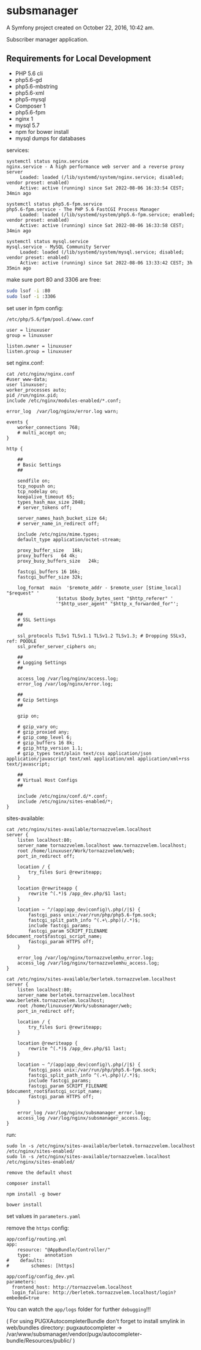 subsmanager
===========

A Symfony project created on October 22, 2016, 10:42 am.

Subscriber manager application.


## Requirements for Local Development

* PHP 5.6 cli
* php5.6-gd
* php5.6-mbstring
* php5.6-xml
* php5-mysql
* Composer 1
* php5.6-fpm
* nginx 1
* mysql 5.7
* npm for bower install
* mysql dumps for databases


services:
```shell
systemctl status nginx.service      
nginx.service - A high performance web server and a reverse proxy server
     Loaded: loaded (/lib/systemd/system/nginx.service; disabled; vendor preset: enabled)
     Active: active (running) since Sat 2022-08-06 16:33:54 CEST; 34min ago

systemctl status php5.6-fpm.service 
php5.6-fpm.service - The PHP 5.6 FastCGI Process Manager
     Loaded: loaded (/lib/systemd/system/php5.6-fpm.service; enabled; vendor preset: enabled)
     Active: active (running) since Sat 2022-08-06 16:33:58 CEST; 34min ago

systemctl status mysql.service     
mysql.service - MySQL Community Server
     Loaded: loaded (/lib/systemd/system/mysql.service; disabled; vendor preset: enabled)
     Active: active (running) since Sat 2022-08-06 13:33:42 CEST; 3h 35min ago
```

make sure port 80 and 3306 are free:
```sh
sudo lsof -i :80
sudo lsof -i :3306
```

set user in fpm config:
```shell
/etc/php/5.6/fpm/pool.d/www.conf

user = linuxuser
group = linuxuser

listen.owner = linuxuser
listen.group = linuxuser

```

set nginx.conf:
```shell
cat /etc/nginx/nginx.conf 
#user www-data;
user linuxuser;
worker_processes auto;
pid /run/nginx.pid;
include /etc/nginx/modules-enabled/*.conf;

error_log  /var/log/nginx/error.log warn;

events {
	worker_connections 768;
	# multi_accept on;
}

http {
    
    ##
    # Basic Settings
    ##
    
    sendfile on;
    tcp_nopush on;
    tcp_nodelay on;
    keepalive_timeout 65;
    types_hash_max_size 2048;
    # server_tokens off;
    
    server_names_hash_bucket_size 64;
    # server_name_in_redirect off;
    
    include /etc/nginx/mime.types;
    default_type application/octet-stream;
    
    proxy_buffer_size   16k;
    proxy_buffers   64 4k;
    proxy_busy_buffers_size   24k;
    
    fastcgi_buffers 16 16k;
    fastcgi_buffer_size 32k; 
    
    log_format  main  '$remote_addr - $remote_user [$time_local] "$request" '
                  '$status $body_bytes_sent "$http_referer" '
                  '"$http_user_agent" "$http_x_forwarded_for"';
    
    ##
    # SSL Settings
    ##
    
    ssl_protocols TLSv1 TLSv1.1 TLSv1.2 TLSv1.3; # Dropping SSLv3, ref: POODLE
    ssl_prefer_server_ciphers on;
    
    ##
    # Logging Settings
    ##
    
    access_log /var/log/nginx/access.log;
    error_log /var/log/nginx/error.log;
    
    ##
    # Gzip Settings
    ##
    
    gzip on;
    
    # gzip_vary on;
    # gzip_proxied any;
    # gzip_comp_level 6;
    # gzip_buffers 16 8k;
    # gzip_http_version 1.1;
    # gzip_types text/plain text/css application/json application/javascript text/xml application/xml application/xml+rss text/javascript;
    
    ##
    # Virtual Host Configs
    ##
    
    include /etc/nginx/conf.d/*.conf;
    include /etc/nginx/sites-enabled/*;
}

```

sites-available:
```shell
cat /etc/nginx/sites-available/tornazzvelem.localhost 
server {
    listen localhost:80;
    server_name tornazzvelem.localhost www.tornazzvelem.localhost;
    root /home/linuxuser/Work/tornazzvelem/web;
    port_in_redirect off;

    location / {
        try_files $uri @rewriteapp;
    }

    location @rewriteapp {
        rewrite ^(.*)$ /app_dev.php/$1 last;
    }
    
    location ~ ^/(app|app_dev|config)\.php(/|$) {
        fastcgi_pass unix:/var/run/php/php5.6-fpm.sock;
        fastcgi_split_path_info ^(.+\.php)(/.*)$;
        include fastcgi_params;
        fastcgi_param SCRIPT_FILENAME $document_root$fastcgi_script_name;
        fastcgi_param HTTPS off;
    }

    error_log /var/log/nginx/tornazzvelemhu_error.log;
    access_log /var/log/nginx/tornazzvelemhu_access.log;
}

```
```shell
cat /etc/nginx/sites-available/berletek.tornazzvelem.localhost 
server {
    listen localhost:80;
    server_name berletek.tornazzvelem.localhost www.berletek.tornazzvelem.localhost;
    root /home/linuxuser/Work/subsmanager/web;
    port_in_redirect off;

    location / {
        try_files $uri @rewriteapp;
    }

    location @rewriteapp {
        rewrite ^(.*)$ /app_dev.php/$1 last;
    }

    location ~ ^/(app|app_dev|config)\.php(/|$) {
        fastcgi_pass unix:/var/run/php/php5.6-fpm.sock;
        fastcgi_split_path_info ^(.+\.php)(/.*)$;
        include fastcgi_params;
        fastcgi_param SCRIPT_FILENAME $document_root$fastcgi_script_name;
        fastcgi_param HTTPS off;
    }

    error_log /var/log/nginx/subsmanager_error.log;
    access_log /var/log/nginx/subsmanager_access.log;
} 

```

run:

```shell
sudo ln -s /etc/nginx/sites-available/berletek.tornazzvelem.localhost /etc/nginx/sites-enabled/
sudo ln -s /etc/nginx/sites-available/tornazzvelem.localhost /etc/nginx/sites-enabled/

remove the default vhost
```

`composer install`

`npm install -g bower`

`bower install`

set values in
`parameters.yaml`

remove the `https` config:
```shell
app/config/routing.yml
app:
    resource: "@AppBundle/Controller/"
    type:     annotation
#    defaults:
#        schemes: [https]

app/config/config_dev.yml
parameters:
  frontend_host: http://tornazzvelem.localhost
  login_faliure: http://berletek.tornazzvelem.localhost/login?embeded=true

```

You can watch the `app/logs` folder for further ``debugging``!!!

(
For using PUGXAutocompleterBundle don't forget to install smylink in web/bundles directory:
pugxautocompleter -> /var/www/subsmanager/vendor/pugx/autocompleter-bundle/Resources/public/
)
